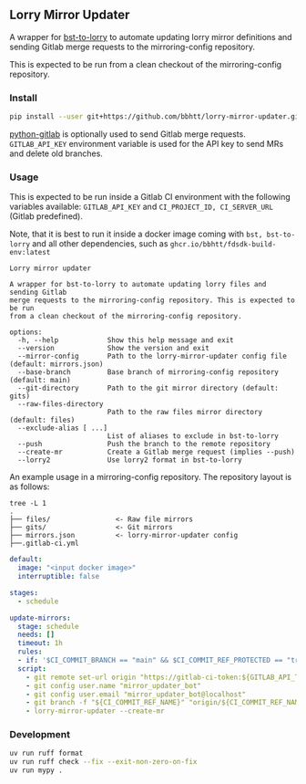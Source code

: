 ## Lorry Mirror Updater

A wrapper for [bst-to-lorry](https://gitlab.com/CodethinkLabs/lorry/bst-to-lorry)
to automate updating lorry mirror definitions and sending Gitlab
merge requests to the mirroring-config repository.

This is expected to be run from a clean checkout of the
mirroring-config repository.

### Install

```sh
pip install --user git+https://github.com/bbhtt/lorry-mirror-updater.git@v0.1.2#egg=lorry_mirror_updater
```

[python-gitlab](https://python-gitlab.readthedocs.io/en/stable/) is
optionally used to send Gitlab merge requests. `GITLAB_API_KEY`
environment variable is used for the API key to send MRs and delete
old branches.

### Usage

This is expected to be run inside a Gitlab CI environment with the
following variables available: `GITLAB_API_KEY` and
`CI_PROJECT_ID, CI_SERVER_URL` (Gitlab predefined).

Note, that it is best to run it inside a docker image coming with
`bst, bst-to-lorry` and all other dependencies, such as
`ghcr.io/bbhtt/fdsdk-build-env:latest`

```
Lorry mirror updater

A wrapper for bst-to-lorry to automate updating lorry files and sending Gitlab
merge requests to the mirroring-config repository. This is expected to be run
from a clean checkout of the mirroring-config repository.

options:
  -h, --help            Show this help message and exit
  --version             Show the version and exit
  --mirror-config       Path to the lorry-mirror-updater config file (default: mirrors.json)
  --base-branch         Base branch of mirroring-config repository (default: main)
  --git-directory       Path to the git mirror directory (default: gits)
  --raw-files-directory
                        Path to the raw files mirror directory (default: files)
  --exclude-alias [ ...]
                        List of aliases to exclude in bst-to-lorry
  --push                Push the branch to the remote repository
  --create-mr           Create a Gitlab merge request (implies --push)
  --lorry2              Use lorry2 format in bst-to-lorry
```

An example usage in a mirroring-config repository. The repository
layout is as follows:

```
tree -L 1
.
├── files/                <- Raw file mirrors
├── gits/                 <- Git mirrors
├── mirrors.json          <- lorry-mirror-updater config
├──.gitlab-ci.yml
```

```yml
default:
  image: "<input docker image>"
  interruptible: false

stages:
  - schedule

update-mirrors:
  stage: schedule
  needs: []
  timeout: 1h
  rules:
  - if: '$CI_COMMIT_BRANCH == "main" && $CI_COMMIT_REF_PROTECTED == "true" && $CI_PIPELINE_SOURCE == "schedule"'
  script:
    - git remote set-url origin "https://gitlab-ci-token:${GITLAB_API_TOKEN}@gitlab.com/example/mirroring-config.git"
    - git config user.name "mirror_updater_bot"
    - git config user.email "mirror_updater_bot@localhost"
    - git branch -f "${CI_COMMIT_REF_NAME}" "origin/${CI_COMMIT_REF_NAME}"
    - lorry-mirror-updater --create-mr
```

### Development

```sh
uv run ruff format
uv run ruff check --fix --exit-non-zero-on-fix
uv run mypy .
```
